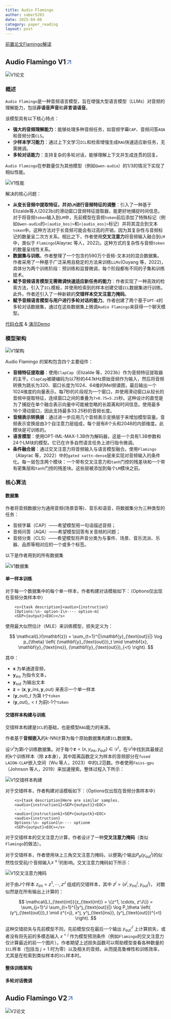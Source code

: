 ```yaml
---
title: Audio Flamingo
author: saber5203
date: 2025-04-08
category: paper_reading
layout: post
---
```


[前置论文Flamingo解读](https://zhuanlan.zhihu.com/p/685233706)

## Audio Flamingo V1[<svg xmlns="http://www.w3.org/2000/svg" enable-background="new 0 0 24 24" height="24px" viewBox="2 -5 24 24" width="24px" fill="#4B77D1"><g><rect fill="none" height="24" width="24"/></g><g><polygon points="6,6 6,8 14.59,8 5,17.59 6.41,19 16,9.41 16,18 18,18 18,6"/></g></svg>](https://arxiv.org/abs/2402.01831)

![V1论文](../images/Audio-Flamingo/V1论文.png)

### 概述

`Audio Flamingo`是一种音频语言模型，旨在增强大型语言模型（LLMs）对音频的理解能力，包括**非语音声音**和**非言语语音**。

该模型具有以下核心特点：
* **强大的音频理解能力**：能够处理多种音频任务，如音频字幕`CAP`、音频问答`AQA`和音频分类`CLS`。
* **少样本学习能力**：通过上下文学习`ICL`和检索增强生成`RAG`快速适应新任务，无需微调。
* **多轮对话能力**：支持复杂的多轮对话，能够理解上下文并生成连贯的回复。

`Audio Flamingo`在参数量仅为其他模型（例如`Qwen-audio`）的1/3的情况下实现了相似性能。

![V1性能](../images/Audio-Flamingo/V1性能.png)

解决的核心问题：
* **从变长音频中提取特征，并对`LM`进行音频特征的调整**：引入了一种基于Elizalde等人(2023b)的滑动窗口音频特征提取器，能更好地捕捉时间信息。对于将音频`token`输入到`LM`中，先前模型在音频`token`前后添加了特殊标记（例如`Qwen-audio`的`<|audio_bos|>`和`<|audio_eos|>`标记）并将其混合到文本`token`中。这种方法对于长音频可能会有过高的开销，因为其复杂性与音频标记的数量呈二次方关系。相比之下，作者使用**交叉注意力**将音频输入融合到`LM`中，类似于 `Flamingo`(Alayrac 等人，2022)。这种方式的复杂性与音频`token`的数量呈线性关系。
* **数据集与训练**。作者整理了一个包含约590万个音频-文本对的混合数据集。作者采用了一种基于广泛采用且稳定的方法来训练`LLMs`(Ouyang 等，2022)，具体分为两个训练阶段：预训练和监督微调，每个阶段都有不同的子集和训练技术。
* **赋予音频语言模型无需微调快速适应新任务的能力**：作者实现了一种高效的检索方法，引入了`ICL`模板，并使用检索到的样本创建交错`ICL`数据集进行训练。此外，作者还引入了一种新颖的**交错样本交叉注意力掩码**。
* **赋予音频语言模型与用户进行多轮对话的能力**。作者创建了两个基于`GPT-4`的多轮对话数据集，通过在这些数据集上微调`Audio Flamingo`来获得一个聊天模型。

[代码仓库](https://github.com/NVIDIA/audio-flamingo/) & [演示Demo](https://audioflamingo.github.io/)

### 模型架构

![V1架构](../images/Audio-Flamingo/V1架构.png)

Audio Flamingo 的架构包含四个主要组件：
- **音频特征提取器**：使用`ClapCap`（Elizalde 等，2023b）作为音频特征提取器的主干。`ClapCap`被硬编码为以7秒的44.1kHz原始音频作为输入，然后将音频转换为跳长为320、窗口长度为1024、64维的Mel频谱图，最后输出一个1024维度的向量表示。每7秒的片段视为一个窗口，并使用滑动窗口从较长的音频中提取特征，连续窗口之间的重叠为`7×0.75=5.25`秒。这种设计的直觉是为了捕捉在单个融合表示向量中可能被忽略的长距离和时间信息。使用最多 16个滑动窗口，因此支持最多33.25秒的音频长度。
- **音频表示转换层**：通过进一步应用几个音频表示变换层于来增加模型容量。音频表示变换层由3个自注意力层组成，每个层有8个头和2048的内部维度。此模块是可训练的。
- **语言模型**：使用OPT-IML-MAX-1.3B作为解码器，这是一个具有1.3B参数和24个LM块的模型。它已在许多自然语言任务上进行指令微调。
- **条件融合层**：通过交叉注意力将音频输入与语言模型融合。使用`Flamingo`（Alayrac 等，2022）中的`gated xattn-dense`层来实现对音频输入的条件化。每一层包含两个模块：一个带有交叉注意力和`tanh`门控的残差块和一个带有密集层和`tanh`门控的残差块。这些层被添加到每个`LM`模块之前。

### 核心算法

#### 数据集

作者将音频数据分为通用音频(场景音等)、音乐和语音，将数据集分为三种类型的任务：
* 音频字幕（CAP）——希望模型用一句话描述音频；
* 音频问答（AQA）——希望模型回答有关音频的问题；
* 音频分类（CLS）——希望模型将声音分类为与事件、场景、音乐流派、乐器、品质等相对应的一个或多个标签。

以下是作者用到的所有数据集

![V1数据集](../images/Audio-Flamingo/V1数据集.png)

#### 单一样本训练

对于每一个数据集中的每个单一样本，作者构建对话模板如下：（Options仅出现在音频分类样本中）

```chattemplate
    <s>{task description}<audio>{instruction}
    [Options:\n- option-1\n···- option-m]
    <SEP>{output}<EOC></s>
```

使用最大似然估计（MLE）来训练模型，损失定义为：

$$
\mathcal{L}(\mathbf{z}) = \sum_{t=1}^{|\mathbf{y}_{\text{out}}|} \log p_{\theta} \left( (\mathbf{y}_{\text{out}})_t \mid \mathbf{x}, \mathbf{y}_{\text{ins}}, (\mathbf{y}_{\text{out}})_{<t} \right).
$$

其中：
* $\mathbf{x}$ 为单通道音频，
* $\mathbf{y}_{\text{ins}}$ 为指令文本，
* $\mathbf{y}_{\text{out}}$ 为输出文本
* $\mathbf{z} = (\mathbf{x}, \mathbf{y}\_{\text{ins}}, \mathbf{y}\_{\text{out}})$ 来表示一个单一样本
* $(\mathbf{y}\_{\text{out}})\_{t}$ 为第 t个`token`
* $(\mathbf{y}\_{\text{out}})\_{<t}$ 为前t-1个`token`

#### 交错样本构建与训练

交错样本构建是`ICL`的基础，也是模型`RAG`能力的来源。

作者基于**音频嵌入**的$k$-NN计算为每个原始数据集构建`ICL`数据集。

设$\mathcal{D}^i$为第i个训练数据集。对于每个$\mathbf{z} = (x, y_{\text{ins}}, y_{\text{out}}) \in \mathcal{D}^i$，在$\mathcal{D}^i$中找到其最接近的k个训练样本（除 $\mathbf{z}$本身），其中距离函数定义为样本的音频部分在`fused LAION-CLAP`嵌入空间（Wu 等人，2023）中的L2范数。作者使用`Faiss-gpu`（Johnson 等人，2019）来加速搜索。整体过程入下所示：

![V1交错样本构建](../images/Audio-Flamingo/V1交错样本构建.png)

对于交错样本，作者构建对话模板如下：（Options仅出现在音频分类样本中）

```chattemplate
    <s>{task description}Here are similar samples.
    <audio>{instruction1}<SEP>{output1}<EOC>
    · · ·
    <audio>{instructionk}<SEP>{outputk}<EOC>
    <audio>{instruction}
    Options:\n- option1\n···- optionm
    <SEP>{output}<EOC></s>
```

对于交错样本的交叉注意力计算，作者设计了一种**交叉注意力掩码**（类似`Flamingo`的做法）。

对于交错样本，作者使用块上三角交叉注意力掩码，以便第$j$个输出$P_{\theta}(y^j_{\mathrm{out}})$的似然性仅受前$j$个音频输入$x^{\leq j}$的影响。交叉注意力掩码如下所示：

![V1交叉注意力掩码](../images/Audio-Flamingo/V1交叉注意力掩码.png)

对于由$J$个样本
$z_{\text{int}} = {z^1, \cdots, z^J}$
组成的交错样本，其中
$z^j = (x^j, y^j_{\text{ins}}, y^j_{\text{out}})$，
对数似然是在所有输出上计算的：

$$
\mathcal{L}_{\text{int}}(z_{\text{int}} = \{z^1, \cdots, z^J\}) = \sum_{j=1}^J \sum_{t=1}^{|y^j_{\text{out}}|} \log P_\theta \left( (y^j_{\text{out}})_t \mid z^{<j}, x^j, y^j_{\text{ins}}, (y^j_{\text{out}})^{<t} \right).
$$

这种交错损失与先前模型不同，先前模型仅在最后一个输出 $y_{\text{out}}^J$ 上计算损失，或者没有将先前的多模态输入 $x^{<j}$ 作为模型预测条件（例如`Flamingo`的交叉注意力仅计算最近的前一个图片）。作者期望上述损失函数可以帮助模型查看各种数量的`ICL`样本（包括当 $j = 1$ 时为零）以及相关的音频，从而提高鲁棒性和训练效率，尤其是在检索到类似样本的`ICL`样本时。

#### 整体训练架构

#### 多轮对话微调

## Audio Flamingo V2[<svg xmlns="http://www.w3.org/2000/svg" enable-background="new 0 0 24 24" height="24px" viewBox="2 -5 24 24" width="24px" fill="#4B77D1"><g><rect fill="none" height="24" width="24"/></g><g><polygon points="6,6 6,8 14.59,8 5,17.59 6.41,19 16,9.41 16,18 18,18 18,6"/></g></svg>](https://arxiv.org/abs/2503.03983)

![V2论文](../images/Audio-Flamingo/V2论文.png)